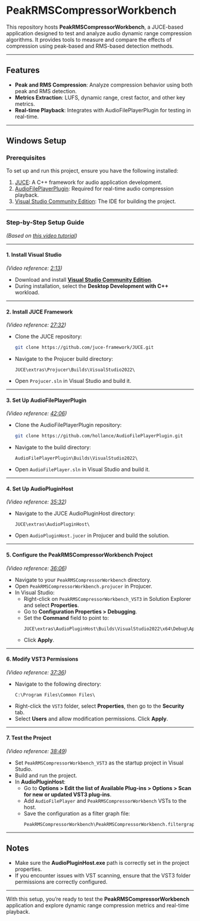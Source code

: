 
# PeakRMSCompressorWorkbench

This repository hosts **PeakRMSCompressorWorkbench**, a JUCE-based application designed to test and analyze audio dynamic range compression algorithms. It provides tools to measure and compare the effects of compression using peak-based and RMS-based detection methods.

---

## Features

- **Peak and RMS Compression**: Analyze compression behavior using both peak and RMS detection.
- **Metrics Extraction**: LUFS, dynamic range, crest factor, and other key metrics.
- **Real-time Playback**: Integrates with AudioFilePlayerPlugin for testing in real-time.

---

## Windows Setup

### Prerequisites

To set up and run this project, ensure you have the following installed:

1. [JUCE](https://juce.com/): A C++ framework for audio application development.
2. [AudioFilePlayerPlugin](https://github.com/hollance/AudioFilePlayerPlugin): Required for real-time audio compression playback.
3. [Visual Studio Community Edition](https://visualstudio.microsoft.com/): The IDE for building the project.

---

### Step-by-Step Setup Guide
*(Based on [this video tutorial](https://youtu.be/Mo0Oco3Vimo?si=Sj4i6uZfiMJ6dL5S&t=1360))*

---

#### 1. Install Visual Studio
*(Video reference: [2:13](https://youtu.be/Mo0Oco3Vimo?si=KT-B_rA4bZAtaKIj&t=1397))*
- Download and install **[Visual Studio Community Edition](https://visualstudio.microsoft.com/)**.
- During installation, select the **Desktop Development with C++** workload.

---

#### 2. Install JUCE Framework
*(Video reference: [27:32](https://youtu.be/Mo0Oco3Vimo?si=JDXoQBc6IURfOlis&t=1652))*
- Clone the JUCE repository:
  ```bash
  git clone https://github.com/juce-framework/JUCE.git
  ```
- Navigate to the Projucer build directory:
  ```plaintext
  JUCE\extras\Projucer\Builds\VisualStudio2022\
  ```
- Open `Projucer.sln` in Visual Studio and build it.

---

#### 3. Set Up AudioFilePlayerPlugin
*(Video reference: [42:06](https://youtu.be/Mo0Oco3Vimo?si=l5YVJTxdnHX2p-Gb&t=2526))*
- Clone the AudioFilePlayerPlugin repository:
  ```bash
  git clone https://github.com/hollance/AudioFilePlayerPlugin.git
  ```
- Navigate to the build directory:
  ```plaintext
  AudioFilePlayerPlugin\Builds\VisualStudio2022\
  ```
- Open `AudioFilePlayer.sln` in Visual Studio and build it.

---

#### 4. Set Up AudioPluginHost
*(Video reference: [35:32](https://youtu.be/Mo0Oco3Vimo?si=WoisnAayUc8t_EST&t=2132))*
- Navigate to the JUCE AudioPluginHost directory:
  ```plaintext
  JUCE\extras\AudioPluginHost\
  ```
- Open `AudioPluginHost.jucer` in Projucer and build the solution.

---

#### 5. Configure the PeakRMSCompressorWorkbench Project
*(Video reference: [36:06](https://youtu.be/Mo0Oco3Vimo?si=rt7h6I_aILSQKOo4&t=2166))*
- Navigate to your `PeakRMSCompressorWorkbench` directory.
- Open `PeakRMSCompressorWorkbench.projucer` in Projucer.
- In Visual Studio:
  - Right-click on `PeakRMSCompressorWorkbench_VST3` in Solution Explorer and select **Properties**.
  - Go to **Configuration Properties > Debugging**.
  - Set the **Command** field to point to:
    ```plaintext
    JUCE\extras\AudioPluginHost\Builds\VisualStudio2022\x64\Debug\App\AudioPluginHost.exe
    ```
  - Click **Apply**.

---

#### 6. Modify VST3 Permissions
*(Video reference: [37:36](https://youtu.be/Mo0Oco3Vimo?si=sD74MpbJAyOmU3MD&t=2256))*
- Navigate to the following directory:
  ```plaintext
  C:\Program Files\Common Files\
  ```
- Right-click the `VST3` folder, select **Properties**, then go to the **Security** tab.
- Select **Users** and allow modification permissions. Click **Apply**.

---

#### 7. Test the Project
*(Video reference: [38:49](https://youtu.be/Mo0Oco3Vimo?si=4A2KMZ622XDUdusK&t=2329))*
- Set `PeakRMSCompressorWorkbench_VST3` as the startup project in Visual Studio.
- Build and run the project.
- In **AudioPluginHost**:
  - Go to **Options > Edit the list of Available Plug-ins > Options > Scan for new or updated VST3 plug-ins**.
  - Add `AudioFilePlayer` and `PeakRMSCompressorWorkbench` VSTs to the host.
  - Save the configuration as a filter graph file:
    ```plaintext
    PeakRMSCompressorWorkbench\PeakRMSCompressorWorkbench.filtergraph
    ```

---

## Notes
- Make sure the **AudioPluginHost.exe** path is correctly set in the project properties.
- If you encounter issues with VST scanning, ensure that the VST3 folder permissions are correctly configured.

---

With this setup, you’re ready to test the **PeakRMSCompressorWorkbench** application and explore dynamic range compression metrics and real-time playback.
